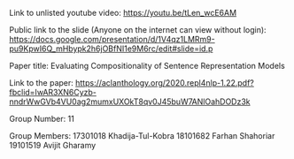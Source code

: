 Link to unlisted youtube video:
https://youtu.be/tLen_wcE6AM


Public link to the slide (Anyone on the internet can view without login):
https://docs.google.com/presentation/d/1V4qz1LMRm9-pu9KpwI6Q_mHbypk2h6jOBfNI1e9M6rc/edit#slide=id.p


Paper title:
Evaluating Compositionality of Sentence Representation Models


Link to the paper:
https://aclanthology.org/2020.repl4nlp-1.22.pdf?fbclid=IwAR3XN6Cyzb-nndrWwGVb4VU0ag2mumxUXOkT8qv0J45buW7ANlOahDODz3k


Group Number:
11


Group Members:
17301018 Khadija-Tul-Kobra
18101682 Farhan Shahoriar
19101519 Avijit Gharamy
